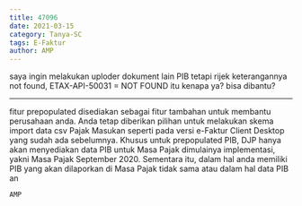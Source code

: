 ```yaml
---
title: 47096
date: 2021-03-15
category: Tanya-SC
tags: E-Faktur
author: AMP
---
```


saya ingin melakukan uploder dokument lain PIB tetapi rijek keterangannya not found, ETAX-API-50031 = NOT FOUND itu kenapa ya? bisa dibantu?

---

fitur prepopulated disediakan sebagai fitur tambahan untuk membantu perusahaan anda. Anda tetap diberikan pilihan untuk melakukan skema import data csv Pajak Masukan seperti pada versi e-Faktur Client Desktop yang sudah ada sebelumnya. Khusus untuk prepopulated PIB, DJP hanya akan menyediakan data PIB untuk Masa Pajak dimulainya implementasi, yakni Masa Pajak September 2020. Sementara itu, dalam hal anda memiliki PIB yang akan dilaporkan di Masa Pajak tidak sama atau dalam hal data PIB an

`AMP`
